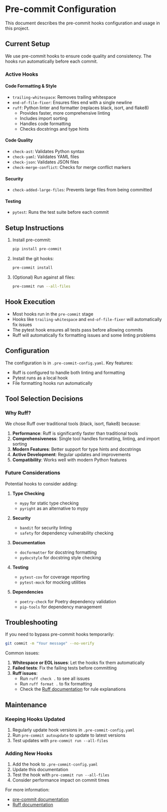# Pre-commit Configuration

This document describes the pre-commit hooks configuration and usage in this project.

## Current Setup

We use pre-commit hooks to ensure code quality and consistency. The hooks run automatically before each commit.

### Active Hooks

#### Code Formatting & Style
- `trailing-whitespace`: Removes trailing whitespace
- `end-of-file-fixer`: Ensures files end with a single newline
- `ruff`: Python linter and formatter (replaces black, isort, and flake8)
  - Provides faster, more comprehensive linting
  - Includes import sorting
  - Handles code formatting
  - Checks docstrings and type hints

#### Code Quality
- `check-ast`: Validates Python syntax
- `check-yaml`: Validates YAML files
- `check-json`: Validates JSON files
- `check-merge-conflict`: Checks for merge conflict markers

#### Security
- `check-added-large-files`: Prevents large files from being committed

#### Testing
- `pytest`: Runs the test suite before each commit

## Setup Instructions

1. Install pre-commit:
   ```bash
   pip install pre-commit
   ```

2. Install the git hooks:
   ```bash
   pre-commit install
   ```

3. (Optional) Run against all files:
   ```bash
   pre-commit run --all-files
   ```

## Hook Execution

- Most hooks run in the `pre-commit` stage
- Hooks like `trailing-whitespace` and `end-of-file-fixer` will automatically fix issues
- The pytest hook ensures all tests pass before allowing commits
- Ruff will automatically fix formatting issues and some linting problems

## Configuration

The configuration is in `.pre-commit-config.yaml`. Key features:
- Ruff is configured to handle both linting and formatting
- Pytest runs as a local hook
- File formatting hooks run automatically

## Tool Selection Decisions

### Why Ruff?
We chose Ruff over traditional tools (black, isort, flake8) because:
1. **Performance**: Ruff is significantly faster than traditional tools
2. **Comprehensiveness**: Single tool handles formatting, linting, and import sorting
3. **Modern Features**: Better support for type hints and docstrings
4. **Active Development**: Regular updates and improvements
5. **Compatibility**: Works well with modern Python features

### Future Considerations
Potential hooks to consider adding:
1. **Type Checking**
   - `mypy` for static type checking
   - `pyright` as an alternative to mypy

2. **Security**
   - `bandit` for security linting
   - `safety` for dependency vulnerability checking

3. **Documentation**
   - `docformatter` for docstring formatting
   - `pydocstyle` for docstring style checking

4. **Testing**
   - `pytest-cov` for coverage reporting
   - `pytest-mock` for mocking utilities

5. **Dependencies**
   - `poetry-check` for Poetry dependency validation
   - `pip-tools` for dependency management

## Troubleshooting

If you need to bypass pre-commit hooks temporarily:
```bash
git commit -m "Your message" --no-verify
```

Common issues:
1. **Whitespace or EOL issues**: Let the hooks fix them automatically
2. **Failed tests**: Fix the failing tests before committing
3. **Ruff issues**:
   - Run `ruff check .` to see all issues
   - Run `ruff format .` to fix formatting
   - Check the [Ruff documentation](https://github.com/astral-sh/ruff) for rule explanations

## Maintenance

### Keeping Hooks Updated
1. Regularly update hook versions in `.pre-commit-config.yaml`
2. Run `pre-commit autoupdate` to update to latest versions
3. Test updates with `pre-commit run --all-files`

### Adding New Hooks
1. Add the hook to `.pre-commit-config.yaml`
2. Update this documentation
3. Test the hook with `pre-commit run --all-files`
4. Consider performance impact on commit times

For more information:
- [pre-commit documentation](https://pre-commit.com/)
- [Ruff documentation](https://github.com/astral-sh/ruff)
